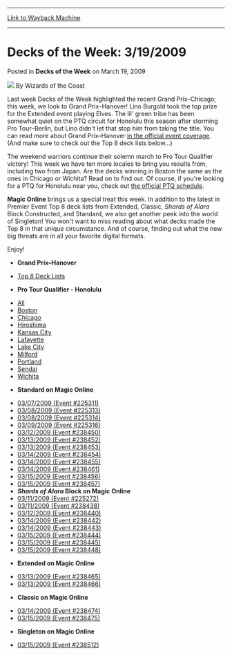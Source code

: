
---
[Link to Wayback Machine](https://web.archive.org/web/20220117103340/https://magic.wizards.com/en/articles/archive/decks-week/decks-week-3192009-2009-03-19)

[_metadata_:author]:- "Wizards of the Coast"
[_metadata_:description]:- "Last week Decks of the Week highlighted the recent Grand Prix–Chicago; this week, we look to Grand Prix–Hanover! Lino Burgold took the top prize for the Extended event playing Elves. The lil' green tribe has been somewhat quiet on the PTQ circuit for Honolulu this season after storming Pro Tour–Berlin, but Lino didn't let that stop him from taking the title. You can read more"
[_metadata_:generator]:- "Drupal 7 (http://drupal.org)"
[_metadata_:node]:- "599091"
[_metadata_:publish_date]:- "2009-03-19"
[_metadata_:source]:- "div-main-content"
[_metadata_:title]:- "Decks of the Week: 3/19/2009"
[_metadata_:wayback_capture_timestamp]:- "2022-01-17 10:33:40"
[_metadata_:wayback_raw_url]:- "https://web.archive.org/web/20220117103340id_/https://magic.wizards.com/en/articles/archive/decks-week/decks-week-3192009-2009-03-19"
[_metadata_:wayback_url]:- "https://magic.wizards.com/en/articles/archive/decks-week/decks-week-3192009-2009-03-19"
---


Decks of the Week: 3/19/2009
============================



 Posted in **Decks of the Week**
 on March 19, 2009 






![](https://media.magic.wizards.com/styles/auth_small/public/images/person/wizards_author.jpg)
By Wizards of the Coast











Last week Decks of the Week highlighted the recent Grand Prix–Chicago; this week, we look to Grand Prix–Hanover! Lino Burgold took the top prize for the Extended event playing Elves. The lil' green tribe has been somewhat quiet on the PTQ circuit for Honolulu this season after storming Pro Tour–Berlin, but Lino didn't let that stop him from taking the title. You can read more about Grand Prix–Hanover [in the official event coverage](/en/events/coverage/hometown-hero-takes-gold). (And make sure to check out the Top 8 deck lists below...)


The weekend warriors continue their solemn march to Pro Tour Qualifier victory! This week we have ten more locales to bring you results from, including two from Japan. Are the decks winning in Boston the same as the ones in Chicago or Wichita? Read on to find out. Of course, if you're looking for a PTQ for Honolulu near you, check out [the official PTQ schedule](http://archive.wizards.com/Magic/TCG/Events.aspx?x=mtgcom/protour/honolulu09-qualifiers).


**Magic Online** brings us a special treat this week. In addition to the latest in Premier Event Top 8 deck lists from Extended, Classic, *Shards of Alara* Block Constructed, and Standard, we also get another peek into the world of Singleton! You won't want to miss reading about what decks made the Top 8 in that unique circumstance. And of course, finding out what the new big threats are in all your favorite digital formats.


Enjoy!


* **Grand Prix–Hanover**
+ [Top 8 Deck Lists](/en/events/coverage/hometown-hero-takes-gold)

* **Pro Tour Qualifier - Honolulu**
+ [All](/en/events/coverage/pro-tour%E2%80%93honolulu-qualifying-season-top-8-decklists)
+ [Boston](/en/articles/archive/event-coverage/pro-tour%E2%80%93honolulu-qualifying-season-top-8-decklists-2009-03-18-4)
+ [Chicago](/en/articles/archive/event-coverage/pro-tour%E2%80%93honolulu-qualifying-season-top-8-decklists-2009-03-18-2)
+ [Hiroshima](/en/articles/archive/event-coverage/pro-tour%E2%80%93honolulu-qualifying-season-top-8-decklists-2009-03-18-3)
+ [Kansas City](/en/articles/archive/event-coverage/pro-tour%E2%80%93honolulu-qualifying-season-top-8-decklists-2009-03-18-5)
+ [Lafayette](/en/articles/archive/event-coverage/pro-tour%E2%80%93honolulu-qualifying-season-top-8-decklists-2009-03-18-6)
+ [Lake City](/en/articles/archive/event-coverage/pro-tour%E2%80%93honolulu-qualifying-season-top-8-decklists-2009-03-18-7)
+ [Milford](/en/articles/archive/event-coverage/pro-tour%E2%80%93honolulu-qualifying-season-top-8-decklists-2009-03-18-1)
+ [Portland](/en/articles/archive/event-coverage/pro-tour%E2%80%93honolulu-qualifying-season-top-8-decklists-2009-03-18-8)
+ [Sendai](/en/articles/archive/event-coverage/pro-tour%E2%80%93honolulu-qualifying-season-top-8-decklists-2009-03-18-0)
+ [Wichita](/en/articles/archive/event-coverage/pro-tour%E2%80%93honolulu-qualifying-season-top-8-decklists-2009-03-18)

* **Standard on Magic Online**
+ [03/07/2009 (Event #225311)](http://archive.wizards.com/magic/magazine/events.aspx?x=mtg/daily/decks/mol225311)
+ [03/08/2009 (Event #225313)](http://archive.wizards.com/magic/magazine/events.aspx?x=mtg/daily/decks/mol225313)
+ [03/08/2009 (Event #225314)](http://archive.wizards.com/magic/magazine/events.aspx?x=mtg/daily/decks/mol225314)
+ [03/09/2009 (Event #225316)](http://archive.wizards.com/magic/magazine/events.aspx?x=mtg/daily/decks/mol225316)
+ [03/12/2009 (Event #238450)](http://archive.wizards.com/magic/magazine/events.aspx?x=mtg/daily/decks/mol238450)
+ [03/13/2009 (Event #238452)](http://archive.wizards.com/magic/magazine/events.aspx?x=mtg/daily/decks/mol238452)
+ [03/13/2009 (Event #238453)](http://archive.wizards.com/magic/magazine/events.aspx?x=mtg/daily/decks/mol238453)
+ [03/14/2009 (Event #238454)](http://archive.wizards.com/magic/magazine/events.aspx?x=mtg/daily/decks/mol238454)
+ [03/14/2009 (Event #238455)](http://archive.wizards.com/magic/magazine/events.aspx?x=mtg/daily/decks/mol238455)
+ [03/14/2009 (Event #238461)](http://archive.wizards.com/magic/magazine/events.aspx?x=mtg/daily/decks/mol238461)
+ [03/15/2009 (Event #238456)](http://archive.wizards.com/magic/magazine/events.aspx?x=mtg/daily/decks/mol238456)
+ [03/15/2009 (Event #238457)](http://archive.wizards.com/magic/magazine/events.aspx?x=mtg/daily/decks/mol238457)
+ ***Shards of Alara* Block on Magic Online**
+ [03/11/2009 (Event #225272)](http://archive.wizards.com/magic/magazine/events.aspx?x=mtg/daily/decks/mol225272)
+ [03/11/2009 (Event #238438)](http://archive.wizards.com/magic/magazine/events.aspx?x=mtg/daily/decks/mol238438)
+ [03/12/2009 (Event #238440)](http://archive.wizards.com/magic/magazine/events.aspx?x=mtg/daily/decks/mol238440)
+ [03/14/2009 (Event #238442)](http://archive.wizards.com/magic/magazine/events.aspx?x=mtg/daily/decks/mol238442)
+ [03/14/2009 (Event #238443)](http://archive.wizards.com/magic/magazine/events.aspx?x=mtg/daily/decks/mol238443)
+ [03/15/2009 (Event #238444)](http://archive.wizards.com/magic/magazine/events.aspx?x=mtg/daily/decks/mol238444)
+ [03/15/2009 (Event #238445)](http://archive.wizards.com/magic/magazine/events.aspx?x=mtg/daily/decks/mol238445)
+ [03/15/2009 (Event #238448)](http://archive.wizards.com/magic/magazine/events.aspx?x=mtg/daily/decks/mol238448)

* **Extended on Magic Online**
+ [03/13/2009 (Event #238465)](http://archive.wizards.com/magic/magazine/events.aspx?x=mtg/daily/decks/mol238465)
+ [03/13/2009 (Event #238466)](http://archive.wizards.com/magic/magazine/events.aspx?x=mtg/daily/decks/mol238466)

* **Classic on Magic Online**
+ [03/14/2009 (Event #238474)](http://archive.wizards.com/magic/magazine/events.aspx?x=mtg/daily/decks/mol238474)
+ [03/15/2009 (Event #238475)](http://archive.wizards.com/magic/magazine/events.aspx?x=mtg/daily/decks/mol238475)

* **Singleton on Magic Online**
+ [03/15/2009 (Event #238512)](http://archive.wizards.com/magic/magazine/events.aspx?x=mtg/daily/decks/mol238512)






